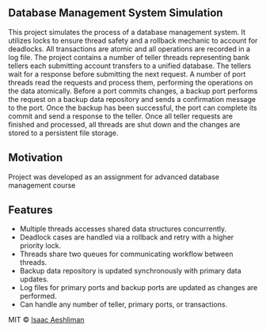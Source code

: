 ## Database Management System Simulation
This project simulates the process of a database management system.
It utilizes locks to ensure thread safety and a rollback mechanic to account for deadlocks.
All transactions are atomic and all operations are recorded in a log file.
The project contains a number of teller threads representing bank tellers each submitting account transfers to a unified database.
The tellers wait for a response before submitting the next request.
A number of port threads read the requests and process them, performing the operations on the data atomically.
Before a port commits changes, a backup port performs the request on a backup data repository and sends a confirmation message to the port.
Once the backup has been successful, the port can complete its commit and send a response to the teller.
Once all teller requests are finished and processed, all threads are shut down and the changes are stored to a persistent file storage.

## Motivation
Project was developed as an assignment for advanced database management course

## Features
* Multiple threads accesses shared data structures concurrently.
* Deadlock cases are handled via a rollback and retry with a higher priority lock.
* Threads share two queues for communicating workflow between threads.
* Backup data repository is updated synchronously with primary data updates.
* Log files for primary ports and backup ports are updated as changes are performed.
* Can handle any number of teller, primary ports, or transactions.

MIT © [Isaac Aeshliman](https://github.com/iaeshliman)
